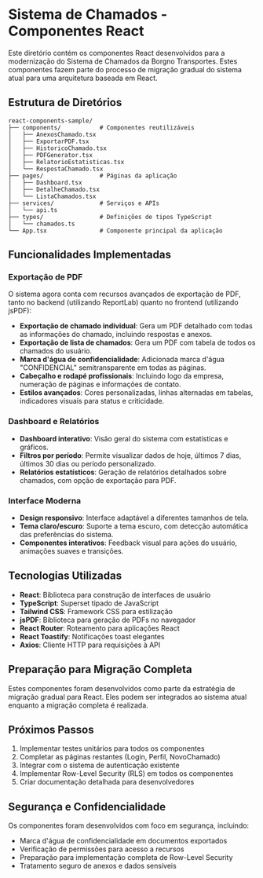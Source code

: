 # Sistema de Chamados - Componentes React

Este diretório contém os componentes React desenvolvidos para a modernização do Sistema de Chamados da Borgno Transportes. Estes componentes fazem parte do processo de migração gradual do sistema atual para uma arquitetura baseada em React.

## Estrutura de Diretórios

```
react-components-sample/
├── components/           # Componentes reutilizáveis
│   ├── AnexosChamado.tsx
│   ├── ExportarPDF.tsx
│   ├── HistoricoChamado.tsx
│   ├── PDFGenerator.tsx
│   ├── RelatorioEstatisticas.tsx
│   └── RespostaChamado.tsx
├── pages/                # Páginas da aplicação
│   ├── Dashboard.tsx
│   ├── DetalheChamado.tsx
│   └── ListaChamados.tsx
├── services/             # Serviços e APIs
│   └── api.ts
├── types/                # Definições de tipos TypeScript
│   └── chamados.ts
└── App.tsx               # Componente principal da aplicação
```

## Funcionalidades Implementadas

### Exportação de PDF

O sistema agora conta com recursos avançados de exportação de PDF, tanto no backend (utilizando ReportLab) quanto no frontend (utilizando jsPDF):

- **Exportação de chamado individual**: Gera um PDF detalhado com todas as informações do chamado, incluindo respostas e anexos.
- **Exportação de lista de chamados**: Gera um PDF com tabela de todos os chamados do usuário.
- **Marca d'água de confidencialidade**: Adicionada marca d'água "CONFIDENCIAL" semitransparente em todas as páginas.
- **Cabeçalho e rodapé profissionais**: Incluindo logo da empresa, numeração de páginas e informações de contato.
- **Estilos avançados**: Cores personalizadas, linhas alternadas em tabelas, indicadores visuais para status e criticidade.

### Dashboard e Relatórios

- **Dashboard interativo**: Visão geral do sistema com estatísticas e gráficos.
- **Filtros por período**: Permite visualizar dados de hoje, últimos 7 dias, últimos 30 dias ou período personalizado.
- **Relatórios estatísticos**: Geração de relatórios detalhados sobre chamados, com opção de exportação para PDF.

### Interface Moderna

- **Design responsivo**: Interface adaptável a diferentes tamanhos de tela.
- **Tema claro/escuro**: Suporte a tema escuro, com detecção automática das preferências do sistema.
- **Componentes interativos**: Feedback visual para ações do usuário, animações suaves e transições.

## Tecnologias Utilizadas

- **React**: Biblioteca para construção de interfaces de usuário
- **TypeScript**: Superset tipado de JavaScript
- **Tailwind CSS**: Framework CSS para estilização
- **jsPDF**: Biblioteca para geração de PDFs no navegador
- **React Router**: Roteamento para aplicações React
- **React Toastify**: Notificações toast elegantes
- **Axios**: Cliente HTTP para requisições à API

## Preparação para Migração Completa

Estes componentes foram desenvolvidos como parte da estratégia de migração gradual para React. Eles podem ser integrados ao sistema atual enquanto a migração completa é realizada.

## Próximos Passos

1. Implementar testes unitários para todos os componentes
2. Completar as páginas restantes (Login, Perfil, NovoChamado)
3. Integrar com o sistema de autenticação existente
4. Implementar Row-Level Security (RLS) em todos os componentes
5. Criar documentação detalhada para desenvolvedores

## Segurança e Confidencialidade

Os componentes foram desenvolvidos com foco em segurança, incluindo:

- Marca d'água de confidencialidade em documentos exportados
- Verificação de permissões para acesso a recursos
- Preparação para implementação completa de Row-Level Security
- Tratamento seguro de anexos e dados sensíveis
